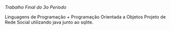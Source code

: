 *Trabalho Final do 3o Período*

Linguagens de Programação + Programação Orientada a Objetos
Projeto de Rede Social utilizando java junto ao sqlite.
